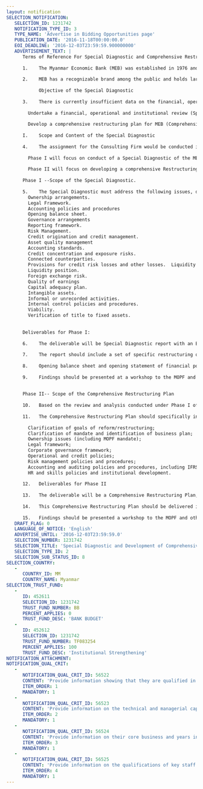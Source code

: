 ```yaml
---
layout: notification
SELECTION_NOTIFICATION: 
   SELECTION_ID: 1231742
   NOTIFICATION_TYPE_ID: 3
   TYPE_NAME: 'Advertise in Bidding Opportunities page'
   PUBLICATION_DATE: '2016-11-18T00:00:00.0'
   EOI_DEADLINE: '2016-12-03T23:59:59.900000000'
   ADVERTISEMENT_TEXT: |
      Terms of Reference For Special Diagnostic and Comprehensive Restructuring Plan for Myanmar Economic Bank
      
      1.	The Myanmar Economic Bank (MEB) was established in 1976 and is currently the largest SOB and the second largest bank in the system with estimated assets of over $4.5 billion in March 2015.  The bank has an extensive 327 branch network covering virtually all townships. Despite limitations in its information technology, infrastructure and operation platforms, MEB handles all government accounts and payments, acts as an agent of the CBM, provides policy loans and performs limited commercial banking functions. 
      
      2.	MEB has a recognizable brand among the public and holds large public and other institutional deposits in the form of fixed deposits and savings certificates. The bank has been able to build a solid customer base. However, the MEB business model and processes need urgent improvement and reengineering to ensure efficiency and sustainability. 
      
            Objective of the Special Diagnostic
      
      3.	There is currently insufficient data on the financial, operational and institutional conditions of MEB for the MOPF to draw up a comprehensive reform plan to reform SOB in order to make it viable, efficient and effective in its delivery of financial services.  As such, the GOM/MOPF is seeking technical input from the World Bank utilizing a Consulting Firm to: 
      
      	Undertake a financial, operational and institutional review (Special Diagnostic) of MEB to have a full and fair assessment of the financial, operational and institutional condition of MEB;  and 
      
      	Develop a comprehensive restructuring plan for MEB (Comprehensive Restructuring Plan). The Restructuring Plan would be implemented over the next 2 to 5 years covering all elements contributing to financial sustainability and performance, including: clarification of MEBs mandate, development of strategic vision, corporate governance reforms, operational efficiency, HR and institutional development, IT modernization and investment, and disclosure and transparency. 
      
      I.	Scope and Content of the Special Diagnostic
      
      4.	The assignment for the Consulting Firm would be conducted in two phases: 
      
      	Phase I will focus on conduct of a Special Diagnostic of the MEB. 
      
      	Phase II will focus on developing a comprehensive Restructuring Plan that is informed by the Phase 1 Special Diagnostic findings. 
      
      Phase I --Scope of the Special Diagnostic. 
      
      5.	The Special Diagnostic must address the following issues, details are given in attached document:
      	Ownership arrangements. 
      	Legal Framework. 
      	Accounting policies and procedures
      	Opening balance sheet. 
      	Governance arrangements 
      	Reporting framework. 
      	Risk Management. 
      	Credit origination and credit management.  
      	Asset quality management
      	Accounting standards.  
      	Credit concentration and exposure risks. 
      	Connected counterparties.  
      	Provisions for credit risk losses and other losses.  Liquidity risk management. 
      	Liquidity position. 
      	Foreign exchange risk. 
      	Quality of earnings
      	Capital adequacy plan.  
      	Intangible assets. 
      	Informal or unrecorded activities. 
      	Internal control policies and procedures. 
      	Viability. 
      	Verification of title to fixed assets.  
      
      
      Deliverables for Phase I:
      
      6.	The deliverable will be Special Diagnostic report with an Executive Summary, addressing the scope and issues outlined above as technical input to GOMs decisions on restructuring of MEB. This report should be delivered in draft to the World Bank in close collaboration with the MOPF, and then within 4 weeks or receiving comments, a revised and final report will be issued. 
      
      7.	The report should include a set of specific restructuring options which will be developed thoroughly under phase two, following MOPF/GOMs decision on the appropriate restructuring option for MEB. 
      
      8.	Opening balance sheet and opening statement of financial position of MEB.
      
      9.	Findings should be presented at a workshop to the MOPF and other stakeholders as MOPF deems appropriate. 
      
      
      Phase II-- Scope of the Comprehensive Restructuring Plan
      
      10.	Based on the review and analysis conducted under Phase I of this assignment, the Firm will develop a comprehensive restructuring plan (Restructuring Plan) for MEB as technical input to the GOM decisions on the restructuring of MEB. The plan will take into account and seek to address the deficiencies in the MEBs operational framework in order to improve financial performance identified above. It should be informed by the MOPFs overall goals to reduce fiscal risks, improve transparency and accountability, and increase the competitiveness of the financial sector. 
      
      11.	The Comprehensive Restructuring Plan should specifically include a specific time-bound Implementation Plan to be carried out over 2-5 years addressing, among other things, the following areas: 
      
      	Clarification of goals of reform/restructuring;
      	Clarification of mandate and identification of business plan;
      	Ownership issues (including MOPF mandate);
      	Legal framework;
      	Corporate governance framework;
      	Operational and credit policies;
      	Risk management policies and procedures;
      	Accounting and auditing policies and procedures, including IFRS transition plan; and
      	HR and skills policies and institutional development.
      
      12.	Deliverables for Phase II
      
      13.	The deliverable will be a Comprehensive Restructuring Plan, with an Executive Summary, in accordance with the scope and issues that are outlined above. 
      
      14.	This Comprehensive Restructuring Plan should be delivered in draft to the World Bank in close collaboration with the MOPF as technical input to the GOM for the restructuring of MEB, and then within 4 weeks or receiving comments, a revised and final report will be issued. 
      
      15.	Findings should be presented a workshop to the MOPF and other stakeholders as MOPF deems appropriate.
   DRAFT_FLAG: 0
   LANGUAGE_OF_NOTICE: 'English'
   ADVERTISE_UNTIL: '2016-12-03T23:59:59.0'
   SELECTION_NUMBER: 1231742
   SELECTION_TITLE: 'Special Diagnostic and Development of Comprehensive Restructuring Plan for Myanmar Economic Bank (MEB)'
   SELECTION_TYPE_ID: 2
   SELECTION_SUB_STATUS_ID: 8
SELECTION_COUNTRY: 
   - 
      COUNTRY_ID: MM
      COUNTRY_NAME: Myanmar
SELECTION_TRUST_FUND: 
   - 
      ID: 452611
      SELECTION_ID: 1231742
      TRUST_FUND_NUMBER: BB
      PERCENT_APPLIES: 0
      TRUST_FUND_DESC: 'BANK BUDGET'
   - 
      ID: 452612
      SELECTION_ID: 1231742
      TRUST_FUND_NUMBER: TF083254
      PERCENT_APPLIES: 100
      TRUST_FUND_DESC: 'Institutional Strengthening'
NOTIFICATION_ATTACHMENT: 
NOTIFICATION_QUAL_CRIT: 
   - 
      NOTIFICATION_QUAL_CRIT_ID: 56522
      CONTENT: 'Provide information showing that they are qualified in the field of the assignment.'
      ITEM_ORDER: 1
      MANDATORY: 1
   - 
      NOTIFICATION_QUAL_CRIT_ID: 56523
      CONTENT: 'Provide information on the technical and managerial capabilities of the firm.'
      ITEM_ORDER: 2
      MANDATORY: 1
   - 
      NOTIFICATION_QUAL_CRIT_ID: 56524
      CONTENT: 'Provide information on their core business and years in business.'
      ITEM_ORDER: 3
      MANDATORY: 1
   - 
      NOTIFICATION_QUAL_CRIT_ID: 56525
      CONTENT: 'Provide information on the qualifications of key staff.'
      ITEM_ORDER: 4
      MANDATORY: 1
---
```


